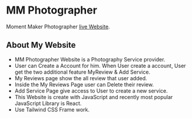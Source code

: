 # MM Photographer

Moment Maker Photographer [live Website](https://mm-photographer.web.app/).

## About My Website
* MM Photographer Website is a Photography Service provider.
* User can Create a Account for him. When User create a account, User get the two additional feature MyReview & Add Service.
* My Reviews page show the all review that user added.
* Inside the My Reviews Page user can Delete their review.
* Add Service Page give access to User to create a new service.
* This Website is create with JavaScript and recently most popular JavaScript Library is React.
* Use Tailwind CSS Frame work.

